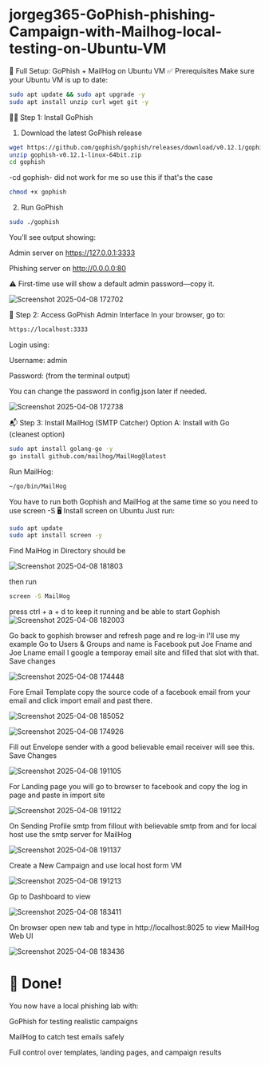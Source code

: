 # jorgeg365-GoPhish-phishing-Campaign-with-Mailhog-local-testing-on-Ubuntu-VM

🧰 Full Setup: GoPhish + MailHog on Ubuntu VM
✅ Prerequisites
Make sure your Ubuntu VM is up to date:

```bash
sudo apt update && sudo apt upgrade -y
sudo apt install unzip curl wget git -y
```
🧑‍💻 Step 1: Install GoPhish
1. Download the latest GoPhish release

```bash
wget https://github.com/gophish/gophish/releases/download/v0.12.1/gophish-v0.12.1-linux-64bit.zip
unzip gophish-v0.12.1-linux-64bit.zip
cd gophish
```
-cd gophish- did not work for me so use this if that's the case 

```bash
chmod +x gophish
```
2. Run GoPhish

```bash
sudo ./gophish
```
You’ll see output showing:

Admin server on https://127.0.0.1:3333

Phishing server on http://0.0.0.0:80

⚠️ First-time use will show a default admin password—copy it.

![Screenshot 2025-04-08 172702](https://github.com/user-attachments/assets/4c32489e-dc38-4b16-9d1c-ede489f8d598)


🔐 Step 2: Access GoPhish Admin Interface
In your browser, go to:

```bash
https://localhost:3333
```

Login using:

Username: admin

Password: (from the terminal output)

You can change the password in config.json later if needed.

![Screenshot 2025-04-08 172738](https://github.com/user-attachments/assets/771c11f8-e7b9-46cb-b3ce-01a5db4919e0)

📬 Step 3: Install MailHog (SMTP Catcher)
Option A: Install with Go (cleanest option)
```bash
sudo apt install golang-go -y
go install github.com/mailhog/MailHog@latest
```
Run MailHog:
```bash
~/go/bin/MailHog
```
You have to run both Gophish and MailHog at the same time so you need to use screen -S
🖥️ Install screen on Ubuntu
Just run:
```bash
sudo apt update
sudo apt install screen -y
```
Find MaiHog in Directory should be 

![Screenshot 2025-04-08 181803](https://github.com/user-attachments/assets/7933a412-3cf9-4187-8293-6a435e6255eb)

then run 
```bash
screen -S MailHog
```
press ctrl + a + d   to keep it running and be able to start Gophish
![Screenshot 2025-04-08 182003](https://github.com/user-attachments/assets/5df95e74-b796-45b1-816f-48e2d1098507)

Go back to gophish browser and refresh page and re log-in
I'll use my example
Go to Users & Groups and name is Facebook put Joe Fname and Joe Lname email I google a temporay email site and filled that slot with that. Save changes

![Screenshot 2025-04-08 174448](https://github.com/user-attachments/assets/7df71c25-04b3-48c8-a8f4-bcae62b6957b)

Fore Email Template copy the source code of a facebook email from your email and click import email and past there.

![Screenshot 2025-04-08 185052](https://github.com/user-attachments/assets/e6e54ba1-c039-4939-ad7c-32433541bf74)

![Screenshot 2025-04-08 174926](https://github.com/user-attachments/assets/4b75ac37-48ef-4eda-a7f8-6ef02da09519)

Fill out Envelope sender with a good believable email receiver will see this. Save Changes

![Screenshot 2025-04-08 191105](https://github.com/user-attachments/assets/547112d5-9c77-4e03-9e2e-5fe0ef97e467)

For Landing page you will go to browser to facebook and copy the log in page and paste in import site 

![Screenshot 2025-04-08 191122](https://github.com/user-attachments/assets/7d3406da-50d3-404c-97ab-623850f499c1)

On Sending Profile smtp from fillout with believable smtp from and for local host use the smtp server for MailHog

![Screenshot 2025-04-08 191137](https://github.com/user-attachments/assets/b8f0498e-4886-48d5-bce2-e4652516b5cc)

Create a New Campaign and use local host form VM

![Screenshot 2025-04-08 191213](https://github.com/user-attachments/assets/d996755e-5f62-46f0-907a-6b1100532f72)

Gp to Dashboard to view 

![Screenshot 2025-04-08 183411](https://github.com/user-attachments/assets/9be4b367-66d0-4bca-b892-d7922ffb8640)

On browser open new tab and type in http://localhost:8025 to view MailHog Web UI

![Screenshot 2025-04-08 183436](https://github.com/user-attachments/assets/b8137985-6aa5-467c-9884-71698328b74e)

# 🧠 Done!
You now have a local phishing lab with:

GoPhish for testing realistic campaigns

MailHog to catch test emails safely

Full control over templates, landing pages, and campaign results

















